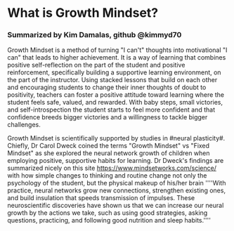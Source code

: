 # What is Growth Mindset?
### Summarized by Kim Damalas, github @kimmyd70
Growth Mindset is a method of turning "I can't" thoughts into motivational "I can" that leads to higher achievement. It is a way of learning that combines positive self-reflection on the part of the student and positive reinforcement, specifically building a supportive learning environment, on the part of the instructor. Using stacked lessons that build on each other and encouraging students to change their inner thoughts of doubt to positivity, teachers can foster a positive attitude toward learning where the student feels safe, valued, and rewarded.  With baby steps, small victories, and self-introspection the student starts to feel more confident and that confidence breeds bigger victories and a willingness to tackle bigger challenges. 

Growth Mindset is scientifically supported by studies in #neural plasticity#.  Chiefly, Dr Carol Dweck coined the terms "Growth Mindset" vs "Fixed Mindset" as she explored the neural network growth of children when employing positive, supportive habits for learning.  Dr Dweck's findings are summarized nicely on this site https://www.mindsetworks.com/science/ with how simple changes to thinking and routine change not only the psychology of the student, but the physical makeup of his/her brain
''''With practice, neural networks grow new connections, strengthen existing ones, and build insulation that speeds transmission of impulses. These neuroscientific discoveries have shown us that we can increase our neural growth by the actions we take, such as using good strategies, asking questions, practicing, and following good nutrition and sleep habits.''''
